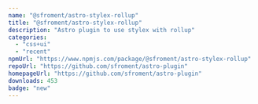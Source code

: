 ```yaml
---
name: "@sfroment/astro-stylex-rollup"
title: "@sfroment/astro-stylex-rollup"
description: "Astro plugin to use stylex with rollup"
categories:
  - "css+ui"
  - "recent"
npmUrl: "https://www.npmjs.com/package/@sfroment/astro-stylex-rollup"
repoUrl: "https://github.com/sfroment/astro-plugin"
homepageUrl: "https://github.com/sfroment/astro-plugin"
downloads: 453
badge: "new"
---
```


